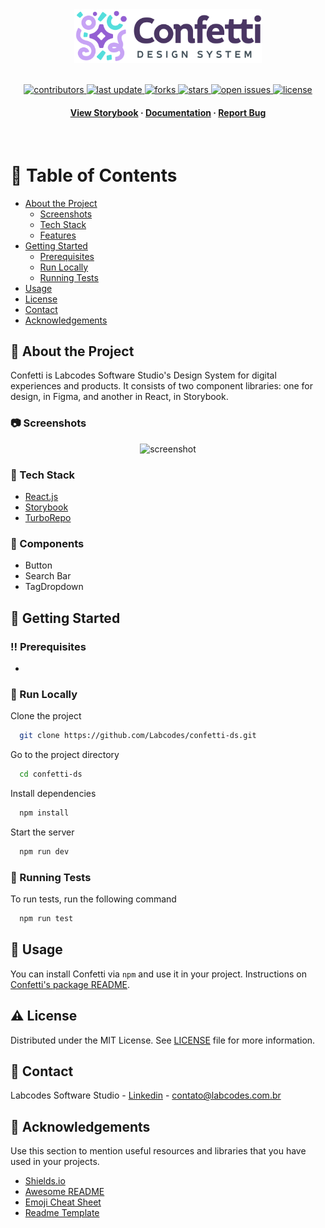 <div align="center">

  <img src="logo.svg" alt="logo" width="300" height="auto" />

  
<!-- Badges -->
<p>
  <br>
  <a href="https://github.com/Labcodes/confetti-ds/graphs/contributors">
    <img src="https://img.shields.io/github/contributors/Labcodes/confetti-ds" alt="contributors" />
  </a>
  <a href="">
    <img src="https://img.shields.io/github/last-commit/Labcodes/confetti-ds" alt="last update" />
  </a>
  <a href="https://github.com/Labcodes/confetti-ds/network/members">
    <img src="https://img.shields.io/github/forks/Labcodes/confetti-ds" alt="forks" />
  </a>
  <a href="https://github.com/Labcodes/confetti-ds/stargazers">
    <img src="https://img.shields.io/github/stars/Labcodes/confetti-ds" alt="stars" />
  </a>
  <a href="https://github.com/Labcodes/confetti-ds/issues/">
    <img src="https://img.shields.io/github/issues/Labcodes/confetti-ds" alt="open issues" />
  </a>
  <a href="https://github.com/Labcodes/confetti-ds/blob/master/LICENSE">
    <img src="https://img.shields.io/github/license/Labcodes/confetti-ds.svg" alt="license" />
  </a>
</p>
   
<h4>
    <a href="https://main--confetti-storybook.netlify.app">View Storybook</a>
  <span> · </span>
    <a href="https://zeroheight.com/8b109e376/p/74e037-confetti">Documentation</a>
  <span> · </span>
    <a href="https://github.com/Labcodes/confetti-ds/issues/">Report Bug</a>
  </h4>
</div>

<br />

<!-- Table of Contents -->

# :notebook_with_decorative_cover: Table of Contents

- [About the Project](#star2-about-the-project)
  - [Screenshots](#camera-screenshots)
  - [Tech Stack](#space_invader-tech-stack)
  - [Features](#dart-features)
- [Getting Started](#toolbox-getting-started)
  - [Prerequisites](#bangbang-prerequisites)
  - [Run Locally](#running-run-locally)
  - [Running Tests](#test_tube-running-tests)
- [Usage](#eyes-usage)
- [License](#warning-license)
- [Contact](#handshake-contact)
- [Acknowledgements](#gem-acknowledgements)

<!-- About the Project -->

## :star2: About the Project

Confetti is Labcodes Software Studio's Design System for digital experiences and products. It consists of two component libraries: one for design, in Figma, and another in React, in Storybook.

<!-- Screenshots -->

### :camera: Screenshots

<div align="center"> 
  <img src="https://placehold.co/600x400?text=Your+Screenshot+here" alt="screenshot" />
</div>

<!-- TechStack -->

### :space_invader: Tech Stack

  <ul>
    <li><a href="https://reactjs.org/">React.js</a></li>
    <li><a href="https://storybook.js.org/">Storybook</a></li>
    <li><a href="https://turbo.build/">TurboRepo</a></li>
    
  </ul>

<!-- Features -->

### :dart: Components

- Button
- Search Bar
- TagDropdown

<!-- Getting Started -->

## :toolbox: Getting Started

<!-- Prerequisites -->

### :bangbang: Prerequisites

- 

<!-- Run Locally -->

### :running: Run Locally

Clone the project

```bash
  git clone https://github.com/Labcodes/confetti-ds.git
```

Go to the project directory

```bash
  cd confetti-ds
```

Install dependencies

```bash
  npm install
```

Start the server

```bash
  npm run dev
```
<!-- Running Tests -->

### :test_tube: Running Tests

To run tests, run the following command

```bash
  npm run test
```

<!-- Usage -->

## :eyes: Usage

You can install Confetti via `npm` and use it in your project. Instructions on [Confetti's package README](packages/confetti-ds/README.md).

<!-- License -->

## :warning: License

Distributed under the MIT License. See [LICENSE](LICENSE) file for more information.

<!-- Contact -->

## :handshake: Contact

Labcodes Software Studio - [Linkedin](https://www.linkedin.com/company/labcodes/) - contato@labcodes.com.br

<!-- Acknowledgments -->

## :gem: Acknowledgements

Use this section to mention useful resources and libraries that you have used in your projects.

- [Shields.io](https://shields.io/)
- [Awesome README](https://github.com/matiassingers/awesome-readme)
- [Emoji Cheat Sheet](https://github.com/ikatyang/emoji-cheat-sheet/blob/master/README.md#travel--places)
- [Readme Template](https://github.com/othneildrew/Best-README-Template)

